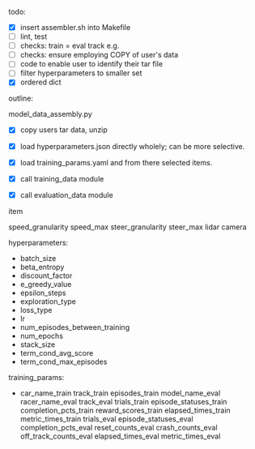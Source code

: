 todo:

  - [x] insert assembler.sh into Makefile
  - [ ] lint, test
  - [ ] checks: train = eval track e.g.
  - [ ] checks: ensure employing COPY of user's data
  - [ ] code to enable user to identify their tar file
  - [ ] filter hyperparameters to smaller set
  - [x] ordered dict
  
outline:

  model_data_assembly.py
  - [x] copy users tar data, unzip
  - [x] load hyperparameters.json directly wholely; can be more selective.
  - [x] load training_params.yaml and from there selected items.
  - [x] call training_data module
  - [x] call evaluation_data module


item

speed_granularity
speed_max
steer_granularity
steer_max
lidar
camera

hyperparameters:
- batch_size
- beta_entropy
- discount_factor
- e_greedy_value
- epsilon_steps
- exploration_type
- loss_type
- lr
- num_episodes_between_training
- num_epochs
- stack_size
- term_cond_avg_score
- term_cond_max_episodes

training_params:
- car_name_train
track_train
episodes_train
model_name_eval
racer_name_eval
track_eval
trials_train
episode_statuses_train
completion_pcts_train
reward_scores_train
elapsed_times_train
metric_times_train
trials_eval
episode_statuses_eval
completion_pcts_eval
reset_counts_eval
crash_counts_eval
off_track_counts_eval
elapsed_times_eval
metric_times_eval

